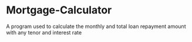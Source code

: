# Mortgage-Calculator
A program used to calculate the monthly and total loan repayment amount with any tenor and interest rate
